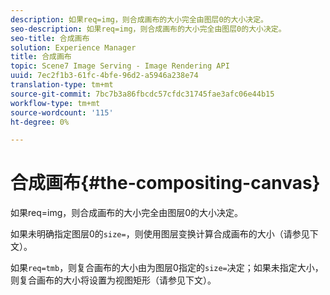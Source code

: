```yaml
---
description: 如果req=img，则合成画布的大小完全由图层0的大小决定。
seo-description: 如果req=img，则合成画布的大小完全由图层0的大小决定。
seo-title: 合成画布
solution: Experience Manager
title: 合成画布
topic: Scene7 Image Serving - Image Rendering API
uuid: 7ec2f1b3-61fc-4bfe-96d2-a5946a238e74
translation-type: tm+mt
source-git-commit: 7bc7b3a86fbcdc57cfdc31745fae3afc06e44b15
workflow-type: tm+mt
source-wordcount: '115'
ht-degree: 0%

---
```



# 合成画布{#the-compositing-canvas}

如果req=img，则合成画布的大小完全由图层0的大小决定。

如果未明确指定图层0的`size=`，则使用图层变换计算合成画布的大小（请参见下文）。

如果`req=tmb`，则复合画布的大小由为图层0指定的`size=`决定；如果未指定大小，则复合画布的大小将设置为视图矩形（请参见下文）。
